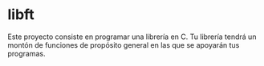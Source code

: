 # libft

Este proyecto consiste en programar una librería en C.
Tu librería tendrá un montón de funciones de propósito general en las que se apoyarán
tus programas.
